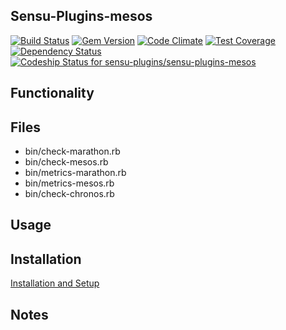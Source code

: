 ## Sensu-Plugins-mesos

[![Build Status](https://travis-ci.org/sensu-plugins/sensu-plugins-mesos.svg?branch=master)](https://travis-ci.org/sensu-plugins/sensu-plugins-mesos)
[![Gem Version](https://badge.fury.io/rb/sensu-plugins-mesos.svg)](http://badge.fury.io/rb/sensu-plugins-mesos)
[![Code Climate](https://codeclimate.com/github/sensu-plugins/sensu-plugins-mesos/badges/gpa.svg)](https://codeclimate.com/github/sensu-plugins/sensu-plugins-mesos)
[![Test Coverage](https://codeclimate.com/github/sensu-plugins/sensu-plugins-mesos/badges/coverage.svg)](https://codeclimate.com/github/sensu-plugins/sensu-plugins-mesos)
[![Dependency Status](https://gemnasium.com/sensu-plugins/sensu-plugins-mesos.svg)](https://gemnasium.com/sensu-plugins/sensu-plugins-mesos)
[ ![Codeship Status for sensu-plugins/sensu-plugins-mesos](https://codeship.com/projects/b3dc94e0-dbf2-0132-3508-1e3fe125131b/status?branch=master)](https://codeship.com/projects/79837)

## Functionality

## Files
 * bin/check-marathon.rb
 * bin/check-mesos.rb
 * bin/metrics-marathon.rb
 * bin/metrics-mesos.rb
 * bin/check-chronos.rb

## Usage

## Installation

[Installation and Setup](https://github.com/sensu-plugins/documentation/blob/master/user_docs/installation_instructions.md)

## Notes
